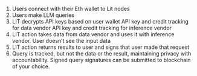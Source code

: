1) Users connect with their Eth wallet to Lit nodes
2) Users make LLM queries
3) LIT decrypts API keys based on user wallet
API key and credit tracking for data vendor
API key and credit tracking for inference vendor
4) LIT action takes data from data vendor and uses it with inference vendor. User doesn’t see the input data
5) LIT action returns results to user and signs that user made that request
6) Query is tracked, but not the data or the result, maintaining privacy with accountability. Signed query signatures can be submitted to blockchain of your choice.
